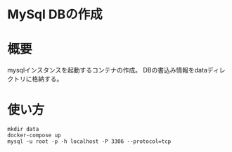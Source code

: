 MySql DBの作成
===

# 概要
mysqlインスタンスを起動するコンテナの作成。
DBの書込み情報をdataディレクトリに格納する。

# 使い方

```
mkdir data
docker-compose up
mysql -u root -p -h localhost -P 3306 --protocol=tcp
```
